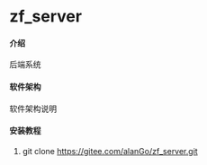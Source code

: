 # zf_server

#### 介绍
后端系统

#### 软件架构
软件架构说明


#### 安装教程

1.  git clone https://gitee.com/alanGo/zf_server.git

